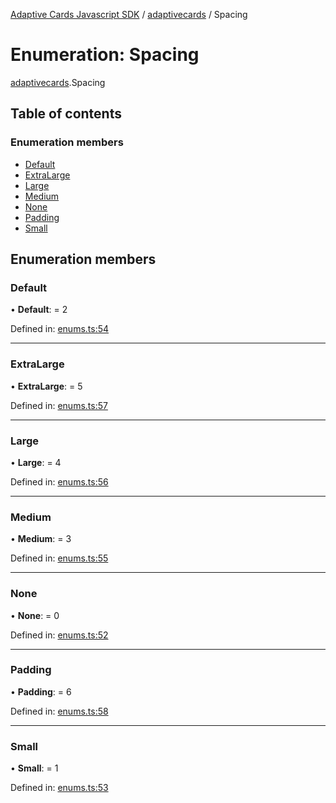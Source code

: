 [Adaptive Cards Javascript SDK](../README.md) / [adaptivecards](../modules/adaptivecards.md) / Spacing

# Enumeration: Spacing

[adaptivecards](../modules/adaptivecards.md).Spacing

## Table of contents

### Enumeration members

- [Default](adaptivecards.spacing.md#default)
- [ExtraLarge](adaptivecards.spacing.md#extralarge)
- [Large](adaptivecards.spacing.md#large)
- [Medium](adaptivecards.spacing.md#medium)
- [None](adaptivecards.spacing.md#none)
- [Padding](adaptivecards.spacing.md#padding)
- [Small](adaptivecards.spacing.md#small)

## Enumeration members

### Default

• **Default**: = 2

Defined in: [enums.ts:54](https://github.com/microsoft/AdaptiveCards/blob/0938a1f10/source/nodejs/adaptivecards/src/enums.ts#L54)

___

### ExtraLarge

• **ExtraLarge**: = 5

Defined in: [enums.ts:57](https://github.com/microsoft/AdaptiveCards/blob/0938a1f10/source/nodejs/adaptivecards/src/enums.ts#L57)

___

### Large

• **Large**: = 4

Defined in: [enums.ts:56](https://github.com/microsoft/AdaptiveCards/blob/0938a1f10/source/nodejs/adaptivecards/src/enums.ts#L56)

___

### Medium

• **Medium**: = 3

Defined in: [enums.ts:55](https://github.com/microsoft/AdaptiveCards/blob/0938a1f10/source/nodejs/adaptivecards/src/enums.ts#L55)

___

### None

• **None**: = 0

Defined in: [enums.ts:52](https://github.com/microsoft/AdaptiveCards/blob/0938a1f10/source/nodejs/adaptivecards/src/enums.ts#L52)

___

### Padding

• **Padding**: = 6

Defined in: [enums.ts:58](https://github.com/microsoft/AdaptiveCards/blob/0938a1f10/source/nodejs/adaptivecards/src/enums.ts#L58)

___

### Small

• **Small**: = 1

Defined in: [enums.ts:53](https://github.com/microsoft/AdaptiveCards/blob/0938a1f10/source/nodejs/adaptivecards/src/enums.ts#L53)
